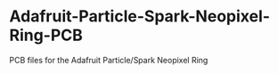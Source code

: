 # Adafruit-Particle-Spark-Neopixel-Ring-PCB
PCB files for the Adafruit Particle/Spark Neopixel Ring
